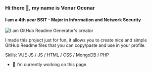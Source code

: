 ### Hi there 👋, my name is Venar Ocenar
#### I am a 4th year BSIT - Major in Information and Network Security
![I am GitHub Readme Generator's creator](https://arturssmirnovs.github.io/github-profile-readme-generator/images/banner.png)

I made this project just for fun, it allows you to create nice and simple GitHub Readme files that you can copy/paste and use in your profile.

Skills: VUE JS / JS / HTML / CSS / MongoDB / PHP

- 🔭 I’m currently working on this page. 




